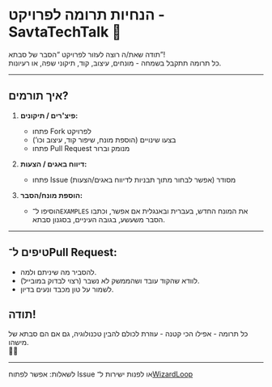 # הנחיות תרומה לפרויקט - SavtaTechTalk 👵

תודה שאת/ה רוצה לעזור לפרויקט “הסבר של סבתא”!  
כל תרומה תתקבל בשמחה - מונחים, עיצוב, קוד, תיקוני שפה, או רעיונות.

---

## איך תורמים?

1. **פיצ'רים / תיקונים:**  
   - פתחו Fork לפרויקט  
   - בצעו שינויים (הוספת מונח, שיפור קוד, עיצוב וכו’)
   - פתחו Pull Request מנומק וברור

2. **דיווח באגים / הצעות:**  
   - פתחו Issue מסודר (אפשר לבחור מתוך תבניות לדיווח באגים/הצעות)

3. **הוספת מונח/הסבר:**  
   - הוסיפו ל־`EXAMPLES` את המונח החדש, בעברית ובאנגלית אם אפשר, וכתבו הסבר משעשע, בגובה העיניים, בסגנון סבתא.

---

## טיפים ל־Pull Request:

- להסביר מה שיניתם ולמה.
- לוודא שהקוד עובד ושהממשק לא נשבר (רצוי לבדוק במובייל).
- לשמור על טון מכבד ונעים בדיון.

## תודה!  
כל תרומה - אפילו הכי קטנה - עוזרת לכולם להבין טכנולוגיה, גם אם הם סבתא של מישהו.  
👵🍪

---
לשאלות: אפשר לפתוח Issue או לפנות ישירות ל־[WizardLoop](https://github.com/WizardLoop)
